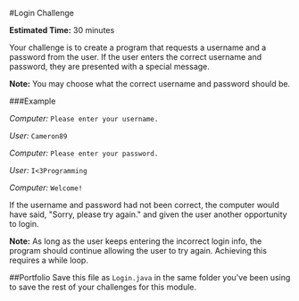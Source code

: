 #Login Challenge

**Estimated Time:** 30 minutes

Your challenge is to create a program that requests a username and a password from the user. If the user enters the correct username and password, they are presented with a special message.

**Note:** You may choose what the correct username and password should be.

###Example

*Computer:* `Please enter your username.`

*User:* `Cameron89`

*Computer:* `Please enter your password.`

*User:* `I<3Programming`

*Computer:* `Welcome!`

If the username and password had not been correct, the computer would have said, "Sorry, please try again." and given the user another opportunity to login.

**Note:** As long as the user keeps entering the incorrect login info, the program should continue allowing the user to try again. Achieving this requires a while loop.

##Portfolio
Save this file as `Login.java` in the same folder you've been using to save the rest of your challenges for this module.